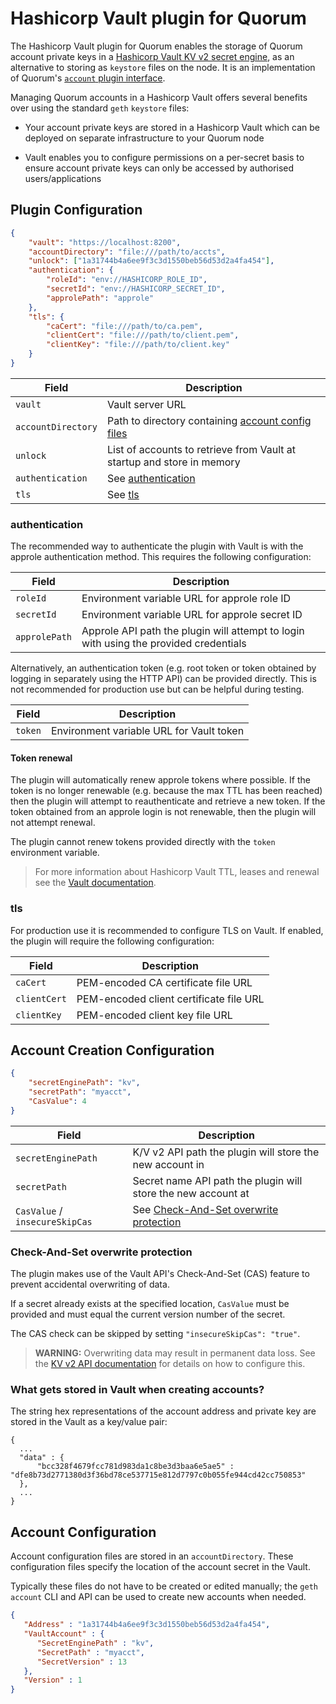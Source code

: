 # Hashicorp Vault plugin for Quorum

The Hashicorp Vault plugin for Quorum enables the storage of Quorum account private keys in a [Hashicorp Vault KV v2 secret engine](https://www.vaultproject.io/docs/secrets/kv/kv-v2/), as an alternative to storing as `keystore` files on the node.  It is an implementation of Quorum's [`account` plugin interface](https://docs.goquorum.com/en/latest/PluggableArchitecture/Plugins/account/account/).

Managing Quorum accounts in a Hashicorp Vault offers several benefits over using the standard `geth` `keystore` files:

* Your account private keys are stored in a Hashicorp Vault which can be deployed on separate infrastructure to your Quorum node  

* Vault enables you to configure permissions on a per-secret basis to ensure account private keys can only be accessed by authorised users/applications 

## Plugin Configuration

```json
{
    "vault": "https://localhost:8200",
    "accountDirectory": "file:///path/to/accts",
    "unlock": ["1a31744b4a6ee9f3c3d1550beb56d53d2a4fa454"],
    "authentication": {
        "roleId": "env://HASHICORP_ROLE_ID",
        "secretId": "env://HASHICORP_SECRET_ID",
        "approlePath": "approle"
    },
    "tls": {
        "caCert": "file:///path/to/ca.pem",
        "clientCert": "file:///path/to/client.pem",
        "clientKey": "file:///path/to/client.key"
    }
}
```

| Field | Description |
| --- | --- |
| `vault` | Vault server URL |
| `accountDirectory` | Path to directory containing [account config files](#account-configuration) |
| `unlock` | List of accounts to retrieve from Vault at startup and store in memory |
| `authentication` | See [authentication](#authentication) |
| `tls` | See [tls](#tls) |

### authentication

The recommended way to authenticate the plugin with Vault is with the approle authentication method.  This requires the following configuration: 

| Field | Description |
| --- | --- |
| `roleId` | Environment variable URL for approle role ID |
| `secretId` | Environment variable URL for approle secret ID |
| `approlePath` | Approle API path the plugin will attempt to login with using the provided credentials |

Alternatively, an authentication token (e.g. root token or token obtained by logging in separately using the HTTP API) can be provided directly.  This is not recommended for production use but can be helpful during testing.

| Field | Description |
| --- | --- |
| `token` | Environment variable URL for Vault token |

#### Token renewal

The plugin will automatically renew approle tokens where possible.  If the token is no longer renewable (e.g. because the max TTL has been reached) then the plugin will attempt to reauthenticate and retrieve a new token.  If the token obtained from an approle login is not renewable, then the plugin will not attempt renewal.

The plugin cannot renew tokens provided directly with the `token` environment variable.     

> For more information about Hashicorp Vault TTL, leases and renewal see the [Vault documentation](https://www.vaultproject.io/docs/concepts/lease.html). 

### tls

For production use it is recommended to configure TLS on Vault.  If enabled, the plugin will require the following configuration:

| Field | Description |
| --- | --- |
| `caCert` | PEM-encoded CA certificate file URL |
| `clientCert` | PEM-encoded client certificate file URL |
| `clientKey` | PEM-encoded client key file URL |

## Account Creation Configuration
```json
{
    "secretEnginePath": "kv",
    "secretPath": "myacct",
    "CasValue": 4
}
```

| Field | Description |
| --- | --- |
| `secretEnginePath` | K/V v2 API path the plugin will store the new account in |
| `secretPath` | Secret name API path the plugin will store the new account at |
| `CasValue` / `insecureSkipCas` | See [Check-And-Set overwrite protection](#check-and-set-overwrite-protection) |

### Check-And-Set overwrite protection

The plugin makes use of the Vault API's Check-And-Set (CAS) feature to prevent accidental overwriting of data.

If a secret already exists at the specified location, `CasValue` must be provided and must equal the current version number of the secret.  

The CAS check can be skipped by setting `"insecureSkipCas": "true"`.  

> **WARNING:** Overwriting data may result in permanent data loss.  See the [KV v2 API documentation](https://www.vaultproject.io/api/secret/kv/kv-v2#parameters) for details on how to configure this.

### What gets stored in Vault when creating accounts?
The string hex representations of the account address and private key are stored in the Vault as a key/value pair:

```
{
  ...
  "data" : {
      "bcc328f4679fcc781d983da1c8be3d3baa6e5ae5" : "dfe8b73d2771380d3f36bd78ce537715e812d7797c0b055fe944cd42cc750853"
  },
  ...
}
```

## Account Configuration

Account configuration files are stored in an `accountDirectory`.  These configuration files specify the location of the account secret in the Vault.  

Typically these files do not have to be created or edited manually; the `geth account` CLI and API can be used to create new accounts when needed.

```json
{
   "Address" : "1a31744b4a6ee9f3c3d1550beb56d53d2a4fa454",
   "VaultAccount" : {
      "SecretEnginePath" : "kv",
      "SecretPath" : "myacct",
      "SecretVersion" : 13
   },
   "Version" : 1
}
```
